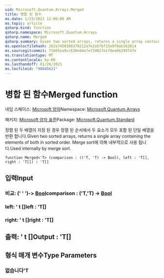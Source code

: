 ```yaml
---
uid: Microsoft.Quantum.Arrays.Merged
title: 병합 된 함수
ms.date: 1/23/2021 12:00:00 AM
ms.topic: article
qsharp.kind: function
qsharp.namespace: Microsoft.Quantum.Arrays
qsharp.name: Merged
qsharp.summary: Given two sorted arrays, returns a single array containing the elements of both in sorted order. Used internally by merge sort.
ms.openlocfilehash: 262e7450188370212a7e2a57bf15e9f8ab162814
ms.sourcegitcommit: 71605ea9cc630e84e7ef29027e1f0ea06299747e
ms.translationtype: MT
ms.contentlocale: ko-KR
ms.lasthandoff: 01/26/2021
ms.locfileid: "98845621"
---
```

# <a name="merged-function"></a><span data-ttu-id="5c5e1-102">병합 된 함수</span><span class="sxs-lookup"><span data-stu-id="5c5e1-102">Merged function</span></span>

<span data-ttu-id="5c5e1-103">네임 스페이스: [Microsoft 양자](xref:Microsoft.Quantum.Arrays)</span><span class="sxs-lookup"><span data-stu-id="5c5e1-103">Namespace: [Microsoft.Quantum.Arrays](xref:Microsoft.Quantum.Arrays)</span></span>

<span data-ttu-id="5c5e1-104">패키지: [Microsoft 양자 표준](https://nuget.org/packages/Microsoft.Quantum.Standard)</span><span class="sxs-lookup"><span data-stu-id="5c5e1-104">Package: [Microsoft.Quantum.Standard](https://nuget.org/packages/Microsoft.Quantum.Standard)</span></span>


<span data-ttu-id="5c5e1-105">정렬 된 두 배열이 지정 된 경우 정렬 된 순서에서 두 요소가 모두 포함 된 단일 배열을 반환 합니다.</span><span class="sxs-lookup"><span data-stu-id="5c5e1-105">Given two sorted arrays, returns a single array containing the elements of both in sorted order.</span></span> <span data-ttu-id="5c5e1-106">Merge sort에 의해 내부적으로 사용 됩니다.</span><span class="sxs-lookup"><span data-stu-id="5c5e1-106">Used internally by merge sort.</span></span>

```qsharp
function Merged<'T> (comparison : (('T, 'T) -> Bool), left : 'T[], right : 'T[]) : 'T[]
```


## <a name="input"></a><span data-ttu-id="5c5e1-107">입력</span><span class="sxs-lookup"><span data-stu-id="5c5e1-107">Input</span></span>

### <a name="comparison--tt---bool"></a><span data-ttu-id="5c5e1-108">비교: (' ' ')-> [Bool](xref:microsoft.quantum.lang-ref.bool)</span><span class="sxs-lookup"><span data-stu-id="5c5e1-108">comparison : ('T,'T) -> [Bool](xref:microsoft.quantum.lang-ref.bool)</span></span>




### <a name="left--t"></a><span data-ttu-id="5c5e1-109">left: ' t []</span><span class="sxs-lookup"><span data-stu-id="5c5e1-109">left : 'T[]</span></span>




### <a name="right--t"></a><span data-ttu-id="5c5e1-110">right: ' t []</span><span class="sxs-lookup"><span data-stu-id="5c5e1-110">right : 'T[]</span></span>





## <a name="output--t"></a><span data-ttu-id="5c5e1-111">출력: ' t []</span><span class="sxs-lookup"><span data-stu-id="5c5e1-111">Output : 'T[]</span></span>



## <a name="type-parameters"></a><span data-ttu-id="5c5e1-112">형식 매개 변수</span><span class="sxs-lookup"><span data-stu-id="5c5e1-112">Type Parameters</span></span>

### <a name="t"></a><span data-ttu-id="5c5e1-113">없습니다</span><span class="sxs-lookup"><span data-stu-id="5c5e1-113">'T</span></span>

